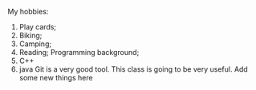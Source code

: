 My hobbies:
1. Play cards;
2. Biking;
3. Camping;
4. Reading;
Programming background;
1. C++
2. java
Git is a very good tool.
This class is going to be very useful. 
Add some new things here 